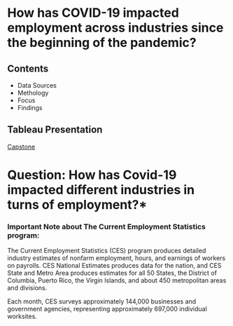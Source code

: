 # How has COVID-19 impacted employment across industries since the beginning of the pandemic?

## Contents

* Data Sources
* Methology
* Focus
* Findings


## Tableau Presentation
[Capstone](https://public.tableau.com/views/QuezadaCapstone/Story1?:language=en-US&publish=yes&:display_count=n&:origin=viz_share_link)

# Question: How has Covid-19 impacted different industries in turns of employment?*

### Important Note about The Current Employment Statistics program:
The Current Employment Statistics (CES) program produces detailed industry estimates of nonfarm employment, hours, and earnings of workers on payrolls. CES National Estimates produces data for the nation, and CES State and Metro Area produces estimates for all 50 States, the District of Columbia, Puerto Rico, the Virgin Islands, and about 450 metropolitan areas and divisions.

Each month, CES surveys approximately 144,000 businesses and government agencies, representing approximately 697,000 individual worksites.
